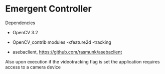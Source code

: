 # Emergent Controller

Dependencies
- OpenCV 3.2
- OpenCV_contrib modules
  -xfeature2d
  -tracking

- asebaclient, https://github.com/rasmunk/asebaclient

Also upon execution if the videotracking flag is set the application requires access to a camera device